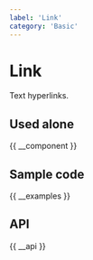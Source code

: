 ```yaml
---
label: 'Link'
category: 'Basic'
---
```


# Link

Text hyperlinks.

## Used alone

{{ __component }}

## Sample code

{{ __examples }}

## API

{{ __api }}
